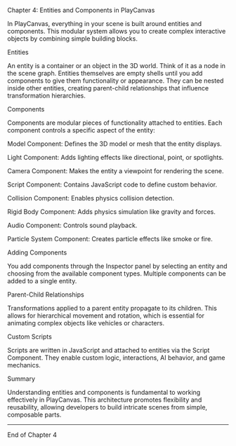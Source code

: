 Chapter 4: Entities and Components in PlayCanvas

In PlayCanvas, everything in your scene is built around entities and components. This modular system allows you to create complex interactive objects by combining simple building blocks.

Entities

An entity is a container or an object in the 3D world. Think of it as a node in the scene graph. Entities themselves are empty shells until you add components to give them functionality or appearance. They can be nested inside other entities, creating parent-child relationships that influence transformation hierarchies.

Components

Components are modular pieces of functionality attached to entities. Each component controls a specific aspect of the entity:

Model Component: Defines the 3D model or mesh that the entity displays.

Light Component: Adds lighting effects like directional, point, or spotlights.

Camera Component: Makes the entity a viewpoint for rendering the scene.

Script Component: Contains JavaScript code to define custom behavior.

Collision Component: Enables physics collision detection.

Rigid Body Component: Adds physics simulation like gravity and forces.

Audio Component: Controls sound playback.

Particle System Component: Creates particle effects like smoke or fire.


Adding Components

You add components through the Inspector panel by selecting an entity and choosing from the available component types. Multiple components can be added to a single entity.

Parent-Child Relationships

Transformations applied to a parent entity propagate to its children. This allows for hierarchical movement and rotation, which is essential for animating complex objects like vehicles or characters.

Custom Scripts

Scripts are written in JavaScript and attached to entities via the Script Component. They enable custom logic, interactions, AI behavior, and game mechanics.

Summary

Understanding entities and components is fundamental to working effectively in PlayCanvas. This architecture promotes flexibility and reusability, allowing developers to build intricate scenes from simple, composable parts.


---

End of Chapter 4

